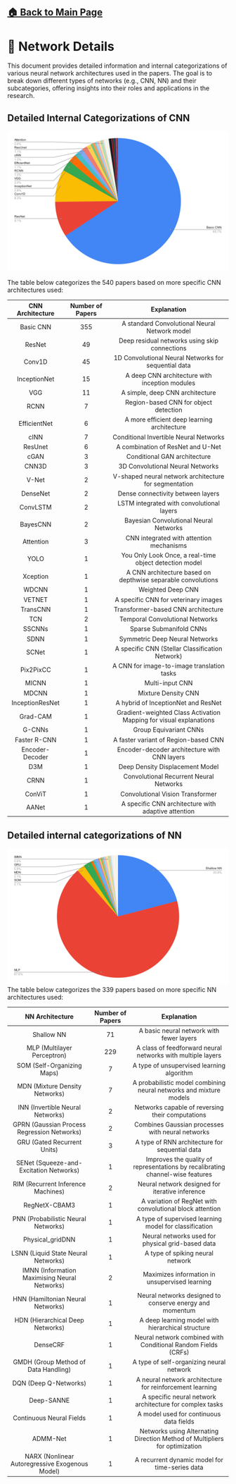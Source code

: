 ## [🏠 Back to Main Page](https://github.com/Xingzhongfan/AstrNNPapers)
# 🌠 Network Details

This document provides detailed information and internal categorizations of various neural network architectures used in the papers. The goal is to break down different types of networks (e.g., CNN, NN) and their subcategories, offering insights into their roles and applications in the research.

## Detailed Internal Categorizations of CNN
![Categorization of CNN](../figs/distribution_cnn.svg)

The table below categorizes the 540 papers based on more specific CNN architectures used:

|           CNN Architecture                           | Number of Papers |                  Explanation                        |
|:------------------------------------------------------:|:----------------:|:--------------------------------------------------:|
|           Basic CNN                                   |        355       | A standard Convolutional Neural Network model        |
|           ResNet                                      |        49        | Deep residual networks using skip connections        |
|           Conv1D                                      |        45        | 1D Convolutional Neural Networks for sequential data |
|           InceptionNet                                |        15        | A deep CNN architecture with inception modules       |
|           VGG                                         |        11        | A simple, deep CNN architecture                      |
|           RCNN                                        |        7         | Region-based CNN for object detection                |
|           EfficientNet                                |        6         | A more efficient deep learning architecture          |
|           cINN                                        |        7         | Conditional Invertible Neural Networks               |
|           ResUnet                                     |        6         | A combination of ResNet and U-Net                    |
|           cGAN                                        |        3         | Conditional GAN architecture                         |
|           CNN3D                                       |        3         | 3D Convolutional Neural Networks                     |
|           V-Net                                       |        2         | V-shaped neural network architecture for segmentation|
|           DenseNet                                    |        2         | Dense connectivity between layers                    |
|           ConvLSTM                                    |        2         | LSTM integrated with convolutional layers            |
|           BayesCNN                                    |        2         | Bayesian Convolutional Neural Networks               |
|           Attention                                   |        3         | CNN integrated with attention mechanisms             |
|           YOLO                                        |        1         | You Only Look Once, a real-time object detection model|
|           Xception                                    |        1         | A CNN architecture based on depthwise separable convolutions |
|           WDCNN                                       |        1         | Weighted Deep CNN                                    |
|           VETNET                                      |        1         | A specific CNN for veterinary images                 |
|           TransCNN                                    |        1         | Transformer-based CNN architecture                   |
|           TCN                                         |        2         | Temporal Convolutional Networks                      |
|           SSCNNs                                      |        1         | Sparse Submanifold CNNs                     |
|           SDNN                                        |        1         | Symmetric Deep Neural Networks                         |
|           SCNet                                        |        1         | A specific CNN (Stellar Classification Network)        |
|           Pix2PixCC                                   |        1         | A CNN for image-to-image translation tasks           |
|           MICNN                                       |        1         | Multi-input CNN                                   |
|           MDCNN                                       |        1         | Mixture Density CNN                                |
|           InceptionResNet                             |        1         | A hybrid of InceptionNet and ResNet                  |
|           Grad-CAM                                    |        1         | Gradient-weighted Class Activation Mapping for visual explanations |
|           G-CNNs                                      |        1         | Group Equivariant CNNs                               |
|           Faster R-CNN                                |        1         | A faster variant of Region-based CNN                 |
|           Encoder-Decoder                             |        1         | Encoder-decoder architecture with CNN layers         |
|           D3M                                         |        1         | Deep Density Displacement Model              |
|           CRNN                                        |        1         | Convolutional Recurrent Neural Networks              |
|           ConViT                                      |        1         | Convolutional Vision Transformer                     |
|           AANet                                       |        1         | A specific CNN architecture with adaptive attention  |

## Detailed internal categorizations of NN
![Categorization of NN](../figs/distribution_nn.svg)
The table below categorizes the 339 papers based on more specific NN architectures used:

|           NN Architecture                              | Number of Papers |                  Explanation                        |
|:------------------------------------------------------:|:----------------:|:--------------------------------------------------:|
|           Shallow NN                                   |        71        | A basic neural network with fewer layers            |
|           MLP (Multilayer Perceptron)                  |        229       | A class of feedforward neural networks with multiple layers |
|           SOM (Self-Organizing Maps)                   |        7         | A type of unsupervised learning algorithm            |
|           MDN (Mixture Density Networks)               |        7         | A probabilistic model combining neural networks and mixture models |
|           INN (Invertible Neural Networks)             |        2         | Networks capable of reversing their computations    |
|           GPRN (Gaussian Process Regression Networks)  |        2         | Combines Gaussian processes with neural networks     |
|           GRU (Gated Recurrent Units)                  |        3         | A type of RNN architecture for sequential data      |
|           SENet (Squeeze-and-Excitation Networks)      |        1         | Improves the quality of representations by recalibrating channel-wise features |
|           RIM (Recurrent Inference Machines)           |        2         | Neural network designed for iterative inference      |
|           RegNetX-CBAM3                                |        1         | A variation of RegNet with convolutional block attention |
|           PNN (Probabilistic Neural Networks)          |        1         | A type of supervised learning model for classification |
|           Physical_gridDNN                             |        1         | Neural networks used for physical grid-based data   |
|           LSNN (Liquid State Neural Networks)          |        1         | A type of spiking neural network                     |
|           IMNN (Information Maximising Neural Networks)|        2         | Maximizes information in unsupervised learning       |
|           HNN (Hamiltonian Neural Networks)            |        1         | Neural networks designed to conserve energy and momentum |
|           HDN (Hierarchical Deep Networks)             |        1         | A deep learning model with hierarchical structure    |
|           DenseCRF                                     |        1         | Neural network combined with Conditional Random Fields (CRFs) |
|           GMDH (Group Method of Data Handling)         |        1         | A type of self-organizing neural network             |
|           DQN (Deep Q-Networks)                        |        1         | A neural network architecture for reinforcement learning |
|           Deep-SANNE                                   |        1         | A specific neural network architecture for complex tasks |
|           Continuous Neural Fields                     |        1         | A model used for continuous data fields              |
|           ADMM-Net                                     |        1         | Networks using Alternating Direction Method of Multipliers for optimization |
|           NARX (Nonlinear Autoregressive Exogenous Model)|       1         | A recurrent dynamic model for time-series data       |